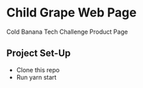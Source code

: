 # Child Grape Web Page
Cold Banana Tech Challenge Product Page

## Project Set-Up 
- Clone this repo
- Run yarn start
